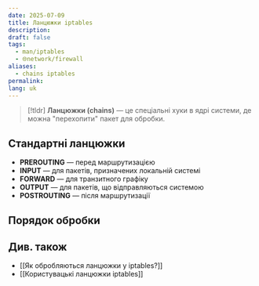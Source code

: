 ```yaml
---
date: 2025-07-09
title: Ланцюжки iptables
description: 
draft: false
tags:
  - man/iptables
  - 🌐network/firewall
aliases:
  - chains iptables
permalink: 
lang: uk
---
```


> [!tldr]
> **Ланцюжки (chains)** — це спеціальні хуки в ядрі системи, де можна "перехопити" пакет для обробки.

## Стандартні ланцюжки

- **PREROUTING** — перед маршрутизацією
- **INPUT** — для пакетів, призначених локальній системі
- **FORWARD** — для транзитного графіку
- **OUTPUT** — для пакетів, що відправляються системою
- **POSTROUTING** — після маршрутизації

## Порядок обробки


## Див. також

- [[Як обробляються ланцюжки у iptables?]]
- [[Користувацькі ланцюжки iptables]]